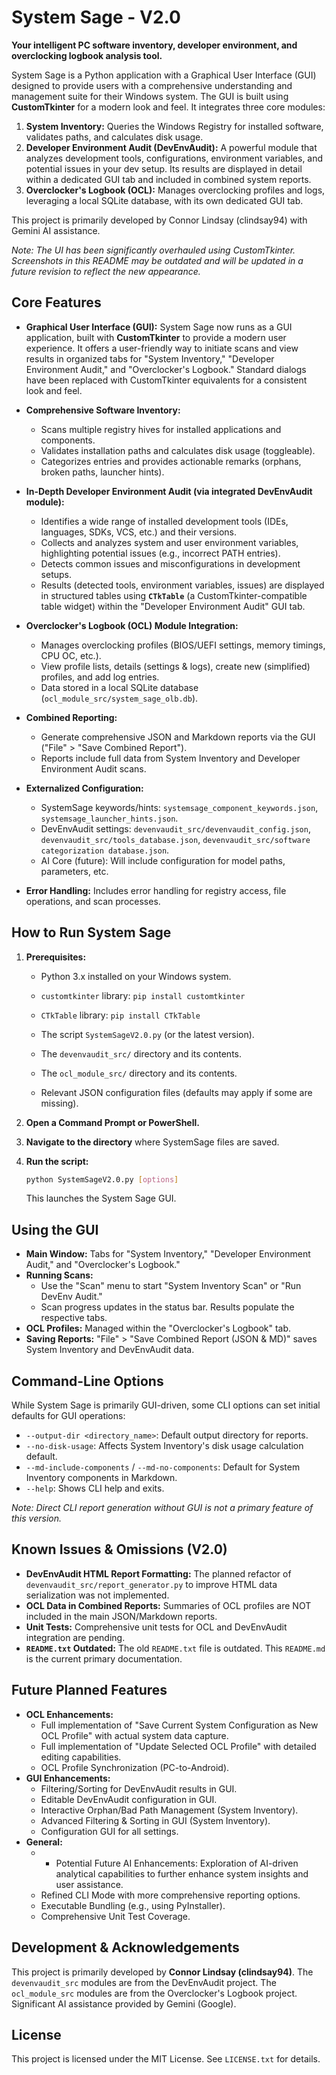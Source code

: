 # System Sage - V2.0

**Your intelligent PC software inventory, developer environment, and overclocking logbook analysis tool.**

System Sage is a Python application with a Graphical User Interface (GUI) designed to provide users with a comprehensive understanding and management suite for their Windows system. The GUI is built using **CustomTkinter** for a modern look and feel. It integrates three core modules:
1.  **System Inventory:** Queries the Windows Registry for installed software, validates paths, and calculates disk usage.
2.  **Developer Environment Audit (DevEnvAudit):** A powerful module that analyzes development tools, configurations, environment variables, and potential issues in your dev setup. Its results are displayed in detail within a dedicated GUI tab and included in combined system reports.
3.  **Overclocker's Logbook (OCL):** Manages overclocking profiles and logs, leveraging a local SQLite database, with its own dedicated GUI tab.

This project is primarily developed by Connor Lindsay (clindsay94) with Gemini AI assistance.

*Note: The UI has been significantly overhauled using CustomTkinter. Screenshots in this README may be outdated and will be updated in a future revision to reflect the new appearance.*

## Core Features


*   **Graphical User Interface (GUI):** System Sage now runs as a GUI application, built with **CustomTkinter** to provide a modern user experience. It offers a user-friendly way to initiate scans and view results in organized tabs for "System Inventory," "Developer Environment Audit," and "Overclocker's Logbook." Standard dialogs have been replaced with CustomTkinter equivalents for a consistent look and feel.
*   **Comprehensive Software Inventory:**
    *   Scans multiple registry hives for installed applications and components.
    *   Validates installation paths and calculates disk usage (toggleable).
    *   Categorizes entries and provides actionable remarks (orphans, broken paths, launcher hints).
*   **In-Depth Developer Environment Audit (via integrated DevEnvAudit module):**
    *   Identifies a wide range of installed development tools (IDEs, languages, SDKs, VCS, etc.) and their versions.
    *   Collects and analyzes system and user environment variables, highlighting potential issues (e.g., incorrect PATH entries).
    *   Detects common issues and misconfigurations in development setups.
    *   Results (detected tools, environment variables, issues) are displayed in structured tables using **`CTkTable`** (a CustomTkinter-compatible table widget) within the "Developer Environment Audit" GUI tab.

*   **Overclocker's Logbook (OCL) Module Integration:**
    *   Manages overclocking profiles (BIOS/UEFI settings, memory timings, CPU OC, etc.).
    *   View profile lists, details (settings & logs), create new (simplified) profiles, and add log entries.
    *   Data stored in a local SQLite database (`ocl_module_src/system_sage_olb.db`).
*   **Combined Reporting:**
    *   Generate comprehensive JSON and Markdown reports via the GUI ("File" > "Save Combined Report").
    *   Reports include full data from System Inventory and Developer Environment Audit scans.
*   **Externalized Configuration:**
    *   SystemSage keywords/hints: `systemsage_component_keywords.json`, `systemsage_launcher_hints.json`.
    *   DevEnvAudit settings: `devenvaudit_src/devenvaudit_config.json`, `devenvaudit_src/tools_database.json`, `devenvaudit_src/software categorization database.json`.
    *   AI Core (future): Will include configuration for model paths, parameters, etc.
*   **Error Handling:** Includes error handling for registry access, file operations, and scan processes.

## How to Run System Sage

1.  **Prerequisites:**

    *   Python 3.x installed on your Windows system.
    *   `customtkinter` library: `pip install customtkinter`
    *   `CTkTable` library: `pip install CTkTable`

    *   The script `SystemSageV2.0.py` (or the latest version).
    *   The `devenvaudit_src/` directory and its contents.
    *   The `ocl_module_src/` directory and its contents.
    *   Relevant JSON configuration files (defaults may apply if some are missing).

2.  **Open a Command Prompt or PowerShell.**
3.  **Navigate to the directory** where SystemSage files are saved.
4.  **Run the script:**
    ```sh
    python SystemSageV2.0.py [options]
    ```
    This launches the System Sage GUI.

## Using the GUI

*   **Main Window:** Tabs for "System Inventory," "Developer Environment Audit," and "Overclocker's Logbook."
*   **Running Scans:**
    *   Use the "Scan" menu to start "System Inventory Scan" or "Run DevEnv Audit."
    *   Scan progress updates in the status bar. Results populate the respective tabs.
*   **OCL Profiles:** Managed within the "Overclocker's Logbook" tab.
*   **Saving Reports:** "File" > "Save Combined Report (JSON & MD)" saves System Inventory and DevEnvAudit data.

## Command-Line Options

While System Sage is primarily GUI-driven, some CLI options can set initial defaults for GUI operations:
*   `--output-dir <directory_name>`: Default output directory for reports.
*   `--no-disk-usage`: Affects System Inventory's disk usage calculation default.
*   `--md-include-components` / `--md-no-components`: Default for System Inventory components in Markdown.
*   `--help`: Shows CLI help and exits.

*Note: Direct CLI report generation without GUI is not a primary feature of this version.*

## Known Issues & Omissions (V2.0)

*   **DevEnvAudit HTML Report Formatting:** The planned refactor of `devenvaudit_src/report_generator.py` to improve HTML data serialization was not implemented.
*   **OCL Data in Combined Reports:** Summaries of OCL profiles are NOT included in the main JSON/Markdown reports.
*   **Unit Tests:** Comprehensive unit tests for OCL and DevEnvAudit integration are pending.
*   **`README.txt` Outdated:** The old `README.txt` file is outdated. This `README.md` is the current primary documentation.

## Future Planned Features

*   **OCL Enhancements:**
    *   Full implementation of "Save Current System Configuration as New OCL Profile" with actual system data capture.
    *   Full implementation of "Update Selected OCL Profile" with detailed editing capabilities.
    *   OCL Profile Synchronization (PC-to-Android).
*   **GUI Enhancements:**
    *   Filtering/Sorting for DevEnvAudit results in GUI.
    *   Editable DevEnvAudit configuration in GUI.
    *   Interactive Orphan/Bad Path Management (System Inventory).
    *   Advanced Filtering & Sorting in GUI (System Inventory).
    *   Configuration GUI for all settings.
*   **General:**
    *   - Potential Future AI Enhancements: Exploration of AI-driven analytical capabilities to further enhance system insights and user assistance.
    *   Refined CLI Mode with more comprehensive reporting options.
    *   Executable Bundling (e.g., using PyInstaller).
    *   Comprehensive Unit Test Coverage.

## Development & Acknowledgements

This project is primarily developed by **Connor Lindsay (clindsay94)**.
The `devenvaudit_src` modules are from the DevEnvAudit project.
The `ocl_module_src` modules are from the Overclocker's Logbook project.
Significant AI assistance provided by Gemini (Google).

## License

This project is licensed under the MIT License. See `LICENSE.txt` for details.
```
